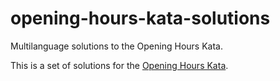 # opening-hours-kata-solutions
Multilanguage solutions to the Opening Hours Kata.

This is a set of solutions for the [Opening Hours Kata](https://github.com/christian-fei/opening-hours-kata).
